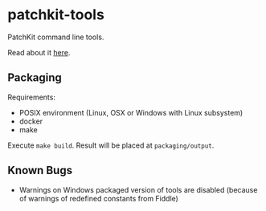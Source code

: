 # patchkit-tools
PatchKit command line tools.

Read about it [here](https://docs.patchkit.net/command_line_tools/).

## Packaging

Requirements:

- POSIX environment (Linux, OSX or Windows with Linux subsystem)
- docker
- make

Execute `make build`. Result will be placed at `packaging/output`.

## Known Bugs
- Warnings on Windows packaged version of tools are disabled (because of warnings of redefined constants from Fiddle)
